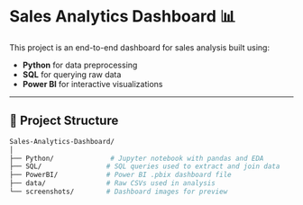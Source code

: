 
# Sales Analytics Dashboard 📊

This project is an end-to-end dashboard for sales analysis built using:
- **Python** for data preprocessing
- **SQL** for querying raw data
- **Power BI** for interactive visualizations

---

## 📁 Project Structure

```bash
Sales-Analytics-Dashboard/
│
├── Python/              # Jupyter notebook with pandas and EDA
├── SQL/                # SQL queries used to extract and join data
├── PowerBI/            # Power BI .pbix dashboard file
├── data/               # Raw CSVs used in analysis
└── screenshots/        # Dashboard images for preview
